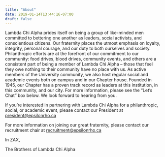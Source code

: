 ```yaml
---
title: "About"
date: 2019-01-14T13:44:16-07:00
draft: false
---
```


Lambda Chi Alpha prides itself on being a group of like-minded men committed to bettering one another as leaders, social activists, and conscientious citizens. Our fraternity places the utmost emphasis on loyalty, integrity, personal courage, and our duty to both ourselves and society. Philanthropic efforts are at the forefront of our commitment to our community: food drives, blood drives, community events, and others are a consistent part of being a member of Lambda Chi Alpha – those that feel they owe nothing to their community have no place with us. As active members of the University community, we also host regular social and academic events both on campus and in our Chapter house. Founded in 1945, our Chapter has a proven track record as leaders at this institution, in this community, and our city. For more information, please see the “Let’s Chat” box below. We look forward to hearing from you.

If you’re interested in partnering with Lambda Chi Alpha for a philanthropic, social, or academic event, please contact our President at <a href="mailto:president@epsilonrho.ca">president@epsilonrho.ca</a>

For more information on joining our great fraternity, please contact our recruitment chair at <a href="mailto:recruitment@epsilonrho.ca">recruitment@epsilonrho.ca</a>

In ZAX,

The Brothers of Lambda Chi Alpha
